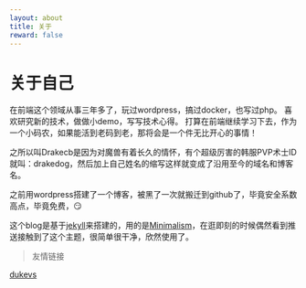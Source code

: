 ```yaml
---
layout: about
title: 关于
reward: false
---
```


# 关于自己

在前端这个领域从事三年多了，玩过wordpress，搞过docker，也写过php。
喜欢研究新的技术，做做小demo，写写技术心得。
打算在前端继续学习下去，作为一个小码农，如果能活到老码到老，那将会是一个件无比开心的事情！

之所以叫Drakecb是因为对魔兽有着长久的情怀，有个超级厉害的韩服PVP术士ID就叫：drakedog，然后加上自己姓名的缩写这样就变成了沿用至今的域名和博客名。

之前用wordpress搭建了一个博客，被黑了一次就搬迁到github了，毕竟安全系数高点，毕竟免费，:smirk:

这个blog是基于[jekyll]来搭建的，用的是[Minimalism]，在逛即刻的时候偶然看到推送接触到了这个主题，很简单很干净，欣然使用了。

> 友情链接


[<i class="fas fa-hand-point-right"></i>dukevs](https://www.dukevs.cn) 

[jekyll]: https://jekyllrb.com

[Minimalism]: https://github.com/showzeng/minimalism